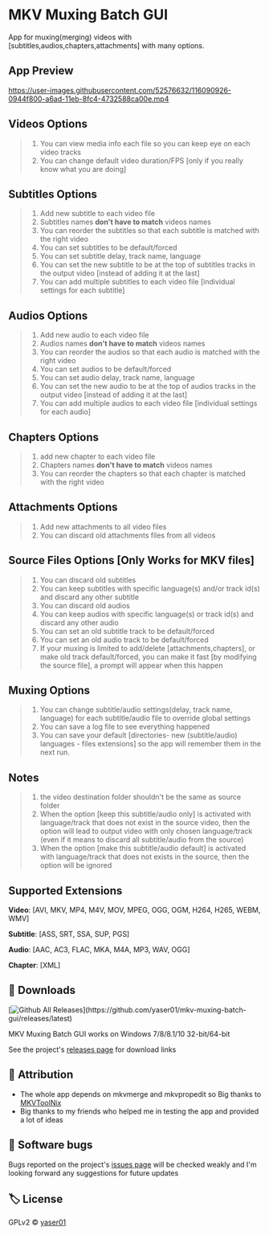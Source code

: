 # MKV Muxing Batch GUI

App for muxing(merging) videos with [subtitles,audios,chapters,attachments] with many options.<br>
## App Preview
https://user-images.githubusercontent.com/52576632/116090926-0944f800-a6ad-11eb-8fc4-4732588ca00e.mp4

## Videos Options
>1. You can view media info each file so you can keep eye on each video tracks
>1. You can change default video duration/FPS [only if you really know what you are doing] 
## Subtitles Options
>1. Add new subtitle to each video file
>1. Subtitles names **don't have to match** videos names
>1. You can reorder the subtitles so that each subtitle is matched with the right video
>1. You can set subtitles to be default/forced
>1. You can set subtitle delay, track name, language
>1. You can set the new subtitle to be at the top of subtitles tracks in the output video [instead of adding it at the last]
>1. You can add multiple subtitles to each video file [individual settings for each subtitle]
## Audios Options
>1. Add new audio to each video file
>1. Audios names **don't have to match** videos names
>1. You can reorder the audios so that each audio is matched with the right video
>1. You can set audios to be default/forced
>1. You can set audio delay, track name, language
>1. You can set the new audio to be at the top of audios tracks in the output video [instead of adding it at the last]
>1. You can add multiple audios to each video file [individual settings for each audio]
## Chapters Options
>1. add new chapter to each video file
>1. Chapters names **don't have to match** videos names
>1. You can reorder the chapters so that each chapter is matched with the right video
## Attachments Options
>1. Add new attachments to all video files 
>1. You can discard old attachments files from all videos 
## Source Files Options [Only Works for MKV files]
>1. You can discard old subtitles  
>1. You can keep subtitles with specific language(s) and/or track id(s) and discard any other subtitle
>1. You can discard old audios  
>1. You can keep audios with specific language(s) or track id(s) and discard any other audio
>1. You can set an old subtitle track to be default/forced
>1. You can set an old audio track to be default/forced
>1. If your muxing is limited to add/delete [attachments,chapters], or make old track default/forced, you can make it fast [by modifying the source file], a prompt will appear when this happen

## Muxing Options
>1. You can change subtitle/audio settings(delay, track name, language) for each subtitle/audio file to override global settings
>1. You can save a log file to see everything happened
>1. You can save your default [directories- new (subtitle/audio) languages - files extensions] so the app will remember them in the next run.
## Notes
>1. the video destination folder shouldn't be the same as source folder
>1. When the option [keep this subtitle/audio only] is activated with language/track that does not exist in the source video, then the option will lead to output video with only chosen language/track (even if it means to discard all subtitle/audio from the source)
>1. When the option [make this subtitle/audio default] is activated with language/track that does not exists in the source, then the option will be ignored
## Supported Extensions
**Video**:
[AVI, MKV, MP4, M4V, MOV, MPEG, OGG, OGM, H264, H265, WEBM, WMV]

**Subtitle**:
[ASS, SRT, SSA, SUP, PGS]

**Audio**:
[AAC, AC3, FLAC, MKA, M4A, MP3, WAV, OGG]

**Chapter**:
[XML]

## 💾 Downloads
[![Github All Releases](https://img.shields.io/github/downloads/yaser01/mkv-muxing-batch-gui/total.svg?color=4DC71F&label=Downloads&logo=github")](https://github.com/yaser01/mkv-muxing-batch-gui/releases/latest)

MKV Muxing Batch GUI works on Windows 7/8/8.1/10 32-bit/64-bit

See the project's [releases&nbsp;page](https://github.com/yaser01/mkv-muxing-batch-gui/releases) for download links
<br>
## 🙏 Attribution
- The whole app depends on mkvmerge and mkvpropedit so Big thanks to [MKVToolNix](https://gitlab.com/mbunkus/mkvtoolnix)
- Big thanks to my friends who helped me in testing the app and provided a lot of ideas
  <br>
## 🦟 Software bugs
Bugs reported on the project's [issues page](https://github.com/yaser01/mkv-muxing-batch-gui/issues) will be checked weakly and I'm looking forward any suggestions for future updates
<br>
## 🏷️ License
GPLv2 © [yaser01](https://github.com/yaser01/mkv-muxing-batch-gui/blob/main/LICENSE)
